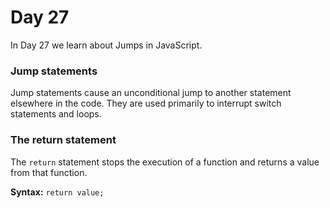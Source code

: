 # Day 27
In Day 27 we learn about Jumps in JavaScript.

### Jump statements
Jump statements cause an unconditional jump to another statement elsewhere in the code. They are used primarily to interrupt switch statements and loops.

### The return statement
The ```return``` statement stops the execution of a function and returns a value from that function.

**Syntax:**
```return value;```
